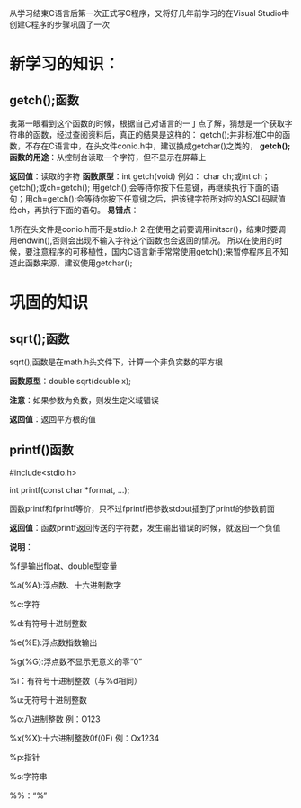 从学习结束C语言后第一次正式写C程序，又将好几年前学习的在Visual Studio中创建C程序的步骤巩固了一次

# 新学习的知识：

## getch();函数

我第一眼看到这个函数的时候，根据自己对语言的一丁点了解，猜想是一个获取字符串的函数，经过查阅资料后，真正的结果是这样的：
getch();并非标准C中的函数，不存在C语言中，在头文件conio.h中，建议换成getchar()之类的，
**getch();函数的用途**：从控制台读取一个字符，但不显示在屏幕上

**返回值**：读取的字符
**函数原型**：int getch(void)
例如：
char ch;或int ch；
getch();或ch=getch();
用getch();会等待你按下任意键，再继续执行下面的语句；用ch=getch();会等待你按下任意键之后，把该键字符所对应的ASCII码赋值给ch，再执行下面的语句。
**易错点**：

1.所在头文件是conio.h而不是stdio.h
2.在使用之前要调用initscr()，结束时要调用endwin(),否则会出现不输入字符这个函数也会返回的情况。
所以在使用的时候，要注意程序的可移植性，国内C语言新手常常使用getch();来暂停程序且不知道此函数来源，建议使用getchar();

# 巩固的知识

## sqrt();函数

sqrt();函数是在math.h头文件下，计算一个非负实数的平方根

**函数原型**：double sqrt(double x);

**注意**：如果参数为负数，则发生定义域错误

**返回值**：返回平方根的值

## printf()函数

#include<stdio.h>

int printf(const char *format, …);

函数printf和fprintf等价，只不过fprintf把参数stdout插到了printf的参数前面

**返回值**：函数printf返回传送的字符数，发生输出错误的时候，就返回一个负值

**说明**：

%f是输出float、double型变量

%a(%A):浮点数、十六进制数字

%c:字符

%d:有符号十进制整数

%e(%E):浮点数指数输出

%g(%G):浮点数不显示无意义的零“0”

%i：有符号十进制整数（与%d相同）

%u:无符号十进制整数 

%o:八进制整数   例：O123

%x(%X):十六进制整数0f(0F)    例：Ox1234

%p:指针

%s:字符串 

%%：“%”

